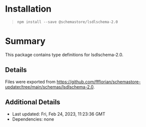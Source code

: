 # Installation
> `npm install --save @schemastore/lsdlschema-2.0`

# Summary
This package contains type definitions for lsdlschema-2.0.

## Details
Files were exported from https://github.com/ffflorian/schemastore-updater/tree/main/schemas/lsdlschema-2.0.

## Additional Details
* Last updated: Fri, Feb 24, 2023, 11:23:36 GMT
* Dependencies: none
